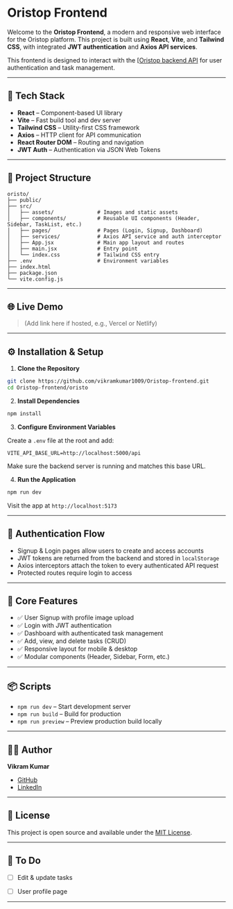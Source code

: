 
# Oristop Frontend

Welcome to the **Oristop Frontend**, a modern and responsive web interface for the Oristop platform. This project is built using **React**, **Vite**, and **Tailwind CSS**, with integrated **JWT authentication** and **Axios API services**.

This frontend is designed to interact with the [[Oristop backend API](https://github.com/vikramkumar1009/Oristop-backend](https://github.com/vikramkumar1009/OritsoTaskApp)) for user authentication and task management.

---

## 🚀 Tech Stack

- **React** – Component-based UI library  
- **Vite** – Fast build tool and dev server  
- **Tailwind CSS** – Utility-first CSS framework  
- **Axios** – HTTP client for API communication  
- **React Router DOM** – Routing and navigation  
- **JWT Auth** – Authentication via JSON Web Tokens  

---

## 📁 Project Structure

```
oristo/
├── public/
├── src/
│   ├── assets/              # Images and static assets
│   ├── components/          # Reusable UI components (Header, Sidebar, TaskList, etc.)
│   ├── pages/               # Pages (Login, Signup, Dashboard)
│   ├── services/            # Axios API service and auth interceptor
│   ├── App.jsx              # Main app layout and routes
│   ├── main.jsx             # Entry point
│   └── index.css            # Tailwind CSS entry
├── .env                     # Environment variables
├── index.html
├── package.json
└── vite.config.js
```

---

## 🌐 Live Demo

> (Add link here if hosted, e.g., Vercel or Netlify)

---

## ⚙️ Installation & Setup

1. **Clone the Repository**

```bash
git clone https://github.com/vikramkumar1009/Oristop-frontend.git
cd Oristop-frontend/oristo
```

2. **Install Dependencies**

```bash
npm install
```

3. **Configure Environment Variables**

Create a `.env` file at the root and add:

```env
VITE_API_BASE_URL=http://localhost:5000/api
```

Make sure the backend server is running and matches this base URL.

4. **Run the Application**

```bash
npm run dev
```

Visit the app at `http://localhost:5173`

---

## 🔐 Authentication Flow

- Signup & Login pages allow users to create and access accounts  
- JWT tokens are returned from the backend and stored in `localStorage`  
- Axios interceptors attach the token to every authenticated API request  
- Protected routes require login to access  

---

## 📂 Core Features

- ✅ User Signup with profile image upload  
- ✅ Login with JWT authentication  
- ✅ Dashboard with authenticated task management  
- ✅ Add, view, and delete tasks (CRUD)  
- ✅ Responsive layout for mobile & desktop  
- ✅ Modular components (Header, Sidebar, Form, etc.)  

---

## 📦 Scripts

- `npm run dev` – Start development server  
- `npm run build` – Build for production  
- `npm run preview` – Preview production build locally  

---

## 🧑‍💻 Author

**Vikram Kumar**  
- [GitHub](https://github.com/vikramkumar1009)  
- [LinkedIn](https://www.linkedin.com/in/vikramkumar1009)  

---

## 📃 License

This project is open source and available under the [MIT License](LICENSE).

---

## 📌 To Do

- [ ] Edit & update tasks  
- [ ] User profile page  


---


